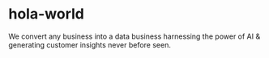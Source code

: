 # hola-world
We convert any business into a data business harnessing the power of AI &amp; generating customer insights never before seen.
